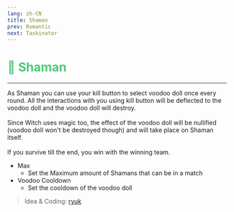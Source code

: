 ```yaml
---
lang: zh-CN
title: Shaman
prev: Romantic
next: Taskinator
---
```


# <font color="#50c878">🧙 <b>Shaman</b></font> <Badge text="Benign" type="tip" vertical="middle"/>

***

As Shaman you can use your kill button to select voodoo doll once every round. All the interactions with you using kill button will be deflected to the voodoo doll and the voodoo doll will destroy.<br><br>
Since Witch uses magic too, the effect of the voodoo doll will be nullified (voodoo doll won't be destroyed though) and will take place on Shaman itself.<br><br>
If you survive till the end, you win with the winning team.

- Max
  - Set the Maximum amount of Shamans that can be in a match
- Voodoo Cooldown
  - Set the cooldown of the voodoo doll

> Idea & Coding: [ryuk](#)
